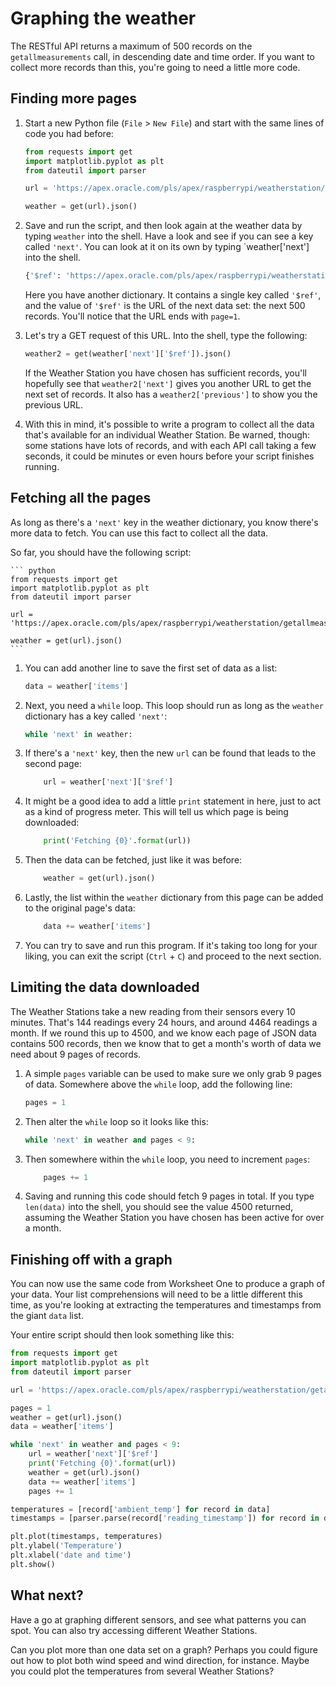 # Graphing the weather

The RESTful API returns a maximum of 500 records on the `getallmeasurements` call, in descending date and time order. If you want to collect more records than this, you're going to need a little more code.

## Finding more pages

1. Start a new Python file (`File` > `New File`) and start with the same lines of code you had before:

    ``` python
    from requests import get
    import matplotlib.pyplot as plt
    from dateutil import parser

    url = 'https://apex.oracle.com/pls/apex/raspberrypi/weatherstation/getallmeasurements/490722'

    weather = get(url).json()
    ```

1. Save and run the script, and then look again at the weather data by typing `weather` into the shell. Have a look and see if you can see a key called `'next'`. You can look at it on its own by typing `weather['next'] into the shell.

    ``` python
    {'$ref': 'https://apex.oracle.com/pls/apex/raspberrypi/weatherstation/getallmeasurements/490722?page=1'}
    ```

    Here you have another dictionary. It contains a single key called `'$ref'`, and the value of `'$ref'` is the URL of the next data set: the next 500 records. You'll notice that the URL ends with `page=1`.

1. Let's try a GET request of this URL. Into the shell, type the following:

    ``` python
    weather2 = get(weather['next']['$ref']).json()
    ```

    If the Weather Station you have chosen has sufficient records, you'll hopefully see that `weather2['next']` gives you another URL to get the next set of records. It also has a `weather2['previous']` to show you the previous URL.

1. With this in mind, it's possible to write a program to collect all the data that's available for an individual Weather Station. Be warned, though: some stations have lots of records, and with each API call taking a few seconds, it could be minutes or even hours before your script finishes running.

## Fetching all the pages

As long as there's a `'next'` key in the weather dictionary, you know there's more data to fetch. You can use this fact to collect all the data.

So far, you should have the following script:

    ``` python
    from requests import get
    import matplotlib.pyplot as plt
    from dateutil import parser

    url = 'https://apex.oracle.com/pls/apex/raspberrypi/weatherstation/getallmeasurements/490722'

    weather = get(url).json()
    ```

1. You can add another line to save the first set of data as a list:

    ``` python
    data = weather['items']
    ```

1. Next, you need a `while` loop. This loop should run as long as the `weather` dictionary has a key called `'next'`:

    ``` python
    while 'next' in weather:
    ```

1. If there's a `'next'` key, then the new `url` can be found that leads to the second page:

    ``` python
        url = weather['next']['$ref']
    ```

1. It might be a good idea to add a little `print` statement in here, just to act as a kind of progress meter. This will tell us which page is being downloaded:

    ``` python
        print('Fetching {0}'.format(url))
    ```

1. Then the data can be fetched, just like it was before:

    ``` python
        weather = get(url).json()
    ```

1. Lastly, the list within the `weather` dictionary from this page can be added to the original page's data:

    ``` python
        data += weather['items']
    ```

1. You can try to save and run this program. If it's taking too long for your liking, you can exit the script (`Ctrl` + `C`) and proceed to the next section.

## Limiting the data downloaded

The Weather Stations take a new reading from their sensors every 10 minutes. That's 144 readings every 24 hours, and around 4464 readings a month. If we round this up to 4500, and we know each page of JSON data contains 500 records, then we know that to get a month's worth of data we need about 9 pages of records.

1. A simple `pages` variable can be used to make sure we only grab 9 pages of data. Somewhere above the `while` loop, add the following line:

    ``` python
    pages = 1
    ```

1. Then alter the `while` loop so it looks like this:

    ``` python
    while 'next' in weather and pages < 9:
    ```

1. Then somewhere within the `while` loop, you need to increment `pages`:

    ``` python
        pages += 1
    ```

1. Saving and running this code should fetch 9 pages in total. If you type `len(data)` into the shell, you should see the value 4500 returned, assuming the Weather Station you have chosen has been active for over a month.

## Finishing off with a graph

You can now use the same code from Worksheet One to produce a graph of your data. Your list comprehensions will need to be a little different this time, as you're looking at extracting the temperatures and timestamps from the giant `data` list.

Your entire script should then look something like this:

``` python
from requests import get
import matplotlib.pyplot as plt
from dateutil import parser

url = 'https://apex.oracle.com/pls/apex/raspberrypi/weatherstation/getallmeasurements/490722'

pages = 1
weather = get(url).json()
data = weather['items']

while 'next' in weather and pages < 9:    
    url = weather['next']['$ref']
    print('Fetching {0}'.format(url))
    weather = get(url).json()
    data += weather['items']
    pages += 1

temperatures = [record['ambient_temp'] for record in data]
timestamps = [parser.parse(record['reading_timestamp']) for record in data]

plt.plot(timestamps, temperatures)
plt.ylabel('Temperature')
plt.xlabel('date and time')
plt.show()
```

## What next?

Have a go at graphing different sensors, and see what patterns you can spot. You can also try accessing different Weather Stations.

Can you plot more than one data set on a graph? Perhaps you could figure out how to plot both wind speed and wind direction, for instance. Maybe you could plot the temperatures from several Weather Stations?



